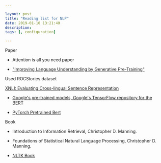 ```yaml
---

layout: post
title: "Reading list for NLP"
date: 2019-01-10 13:21:40
description: 
tags: [, configuration]

---
```


Paper

- Attention is all you need paper

- ["Improving Language Understanding by Generative Pre-Training"]()

Used ROCStories dataset 

[XNLI: Evaluating Cross-lingual Sentence Representation](https://arxiv.org/abs/1809.05053)

- [Google's pre-trained models, Google's TensorFlow repository for the BERT](https://github.com/google-research/bert)

- [PyTorch Pretrained Bert](https://github.com/huggingface/pytorch-pretrained-BERT)

Book

- Introduction to Information Retrieval, Christopher D. Manning.

- Foundations of Statistical Natural Language Processing, Christopher D. Manning.

- [NLTK Book](http://www.nltk.org/book/)